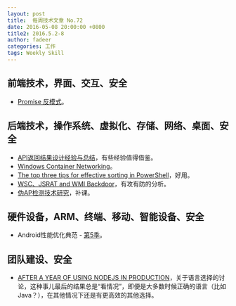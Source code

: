 ```yaml
---
layout: post
title:  每周技术文章 No.72
date: 2016-05-08 20:00:00 +0800
title2: 2016.5.2-8
author: fadeer
categories: 工作
tags: Weekly Skill
---
```


前端技术，界面、交互、安全
----
* [Promise 反模式](http://taobaofed.org/blog/2016/05/03/promise-anti-patterns/)。

后端技术，操作系统、虚拟化、存储、网络、桌面、安全
----
* [API返回结果设计经验与总结](http://tutuge.me/2016/05/02/design-json-api-respoense/)，有些经验值得借鉴。
* [Windows Container Networking](https://blogs.technet.microsoft.com/virtualization/2016/05/05/windows-container-networking/)。
* [The top three tips for effective sorting in PowerShell](https://blogs.technet.microsoft.com/heyscriptingguy/2016/05/03/the-top-three-tips-for-effective-sorting-in-powershell/)，好用。
* [WSC、JSRAT and WMI Backdoor](http://drops.wooyun.org/tips/15575)，有攻有防的分析。
* [伪AP检测技术研究](http://drops.wooyun.org/wireless/15128)，补课。

硬件设备，ARM、终端、移动、智能设备、安全
----
* Android性能优化典范 - [第5季](http://hukai.me/android-performance-patterns-season-5/)。

团队建设、安全
----
* [AFTER A YEAR OF USING NODEJS IN PRODUCTION](http://geekforbrains.com/post/after-a-year-of-nodejs-in-production)，关于语言选择的讨论，这种事儿最后的结果总是“看情况”，即便是大多数时候正确的语言（比如Java？），在其他情况下还是有更高效的其他选择。



